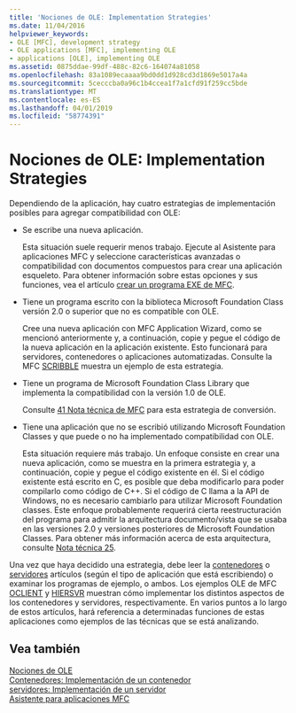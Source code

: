 ```yaml
---
title: 'Nociones de OLE: Implementation Strategies'
ms.date: 11/04/2016
helpviewer_keywords:
- OLE [MFC], development strategy
- OLE applications [MFC], implementing OLE
- applications [OLE], implementing OLE
ms.assetid: 0875ddae-99df-488c-82c6-164074a81058
ms.openlocfilehash: 83a1089ecaaaa9bd0dd1d928cd3d1869e5017a4a
ms.sourcegitcommit: 5cecccba0a96c1b4ccea1f7a1cfd91f259cc5bde
ms.translationtype: MT
ms.contentlocale: es-ES
ms.lasthandoff: 04/01/2019
ms.locfileid: "58774391"
---
```

# <a name="ole-background-implementation-strategies"></a>Nociones de OLE: Implementation Strategies

Dependiendo de la aplicación, hay cuatro estrategias de implementación posibles para agregar compatibilidad con OLE:

- Se escribe una nueva aplicación.

   Esta situación suele requerir menos trabajo. Ejecute al Asistente para aplicaciones MFC y seleccione características avanzadas o compatibilidad con documentos compuestos para crear una aplicación esqueleto. Para obtener información sobre estas opciones y sus funciones, vea el artículo [crear un programa EXE de MFC](../mfc/reference/mfc-application-wizard.md).

- Tiene un programa escrito con la biblioteca Microsoft Foundation Class versión 2.0 o superior que no es compatible con OLE.

   Cree una nueva aplicación con MFC Application Wizard, como se mencionó anteriormente y, a continuación, copie y pegue el código de la nueva aplicación en la aplicación existente. Esto funcionará para servidores, contenedores o aplicaciones automatizadas. Consulte la MFC [SCRIBBLE](../overview/visual-cpp-samples.md) muestra un ejemplo de esta estrategia.

- Tiene un programa de Microsoft Foundation Class Library que implementa la compatibilidad con la versión 1.0 de OLE.

   Consulte [41 Nota técnica de MFC](../mfc/tn041-mfc-ole1-migration-to-mfc-ole-2.md) para esta estrategia de conversión.

- Tiene una aplicación que no se escribió utilizando Microsoft Foundation Classes y que puede o no ha implementado compatibilidad con OLE.

   Esta situación requiere más trabajo. Un enfoque consiste en crear una nueva aplicación, como se muestra en la primera estrategia y, a continuación, copie y pegue el código existente en él. Si el código existente está escrito en C, es posible que deba modificarlo para poder compilarlo como código de C++. Si el código de C llama a la API de Windows, no es necesario cambiarlo para utilizar Microsoft Foundation classes. Este enfoque probablemente requerirá cierta reestructuración del programa para admitir la arquitectura documento/vista que se usaba en las versiones 2.0 y versiones posteriores de Microsoft Foundation Classes. Para obtener más información acerca de esta arquitectura, consulte [Nota técnica 25](../mfc/tn025-document-view-and-frame-creation.md).

Una vez que haya decidido una estrategia, debe leer la [contenedores](../mfc/containers.md) o [servidores](../mfc/servers.md) artículos (según el tipo de aplicación que está escribiendo) o examinar los programas de ejemplo, o ambos. Los ejemplos OLE de MFC [OCLIENT](../overview/visual-cpp-samples.md) y [HIERSVR](../overview/visual-cpp-samples.md) muestran cómo implementar los distintos aspectos de los contenedores y servidores, respectivamente. En varios puntos a lo largo de estos artículos, hará referencia a determinadas funciones de estas aplicaciones como ejemplos de las técnicas que se está analizando.

## <a name="see-also"></a>Vea también

[Nociones de OLE](../mfc/ole-background.md)<br/>
[Contenedores: Implementación de un contenedor](../mfc/containers-implementing-a-container.md)<br/>
[servidores: Implementación de un servidor](../mfc/servers-implementing-a-server.md)<br/>
[Asistente para aplicaciones MFC](../mfc/reference/mfc-application-wizard.md)
